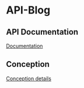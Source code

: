 # API-Blog

## API Documentation

[Documentation](./__docs/api-documentation.md)

## Conception

[Conception details](./__docs/conception.md)
